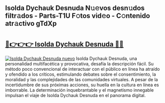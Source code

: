 ## Isolda Dychauk Desnuda N𝚞𝚎vos desn𝚞dos filtr𝚊dos - Parts-T1U F𝚘tos vid𝚎o - C𝚘ntenido atr𝚊ctivo gTdXp

# <h2><a href="http://mb82g4s.tromn.icu/?c=Isolda+Dychauk+Desnuda">🔗👉👉👉 Isolda Dychauk Desnuda 🔗🔗</a></h2>

[![Isolda Dychauk Desnuda nuevo](https://i.imgur.com/pEAQMta.gif)](http://mb82g4s.tromn.icu/?c=Isolda+Dychauk+Desnuda)
Isolda Dychauk Desnuda, una personalidad multifacética y provocativa, desafía la descripción fácil. Su método poco convencional de interactuar con el público en línea ha atraído y ofendido a los críticos, estimulando debates sobre el consentimiento, la moralidad y las complejidades de las comunidades virtuales. A pesar de la incertidumbre de sus próximas acciones, su huella en la cultura en línea es imborrable. La determinación inquebrantable y el magnetismo innegable impulsan el viaje de Isolda Dychauk Desnuda en el panorama digital.
